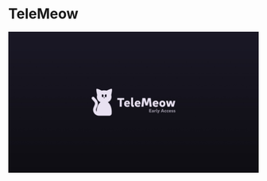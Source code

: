 # TeleMeow
![sick banner](https://raw.githubusercontent.com/3r1s-s/telemeow/main/src/assets/images/telemeow-bannerea.jpg)
